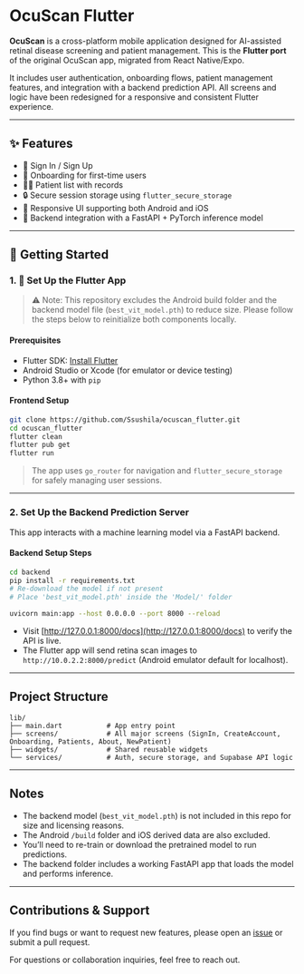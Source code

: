 # OcuScan Flutter

**OcuScan** is a cross-platform mobile application designed for AI-assisted retinal disease screening and patient management. This is the **Flutter port** of the original OcuScan app, migrated from React Native/Expo.

It includes user authentication, onboarding flows, patient management features, and integration with a backend prediction API. All screens and logic have been redesigned for a responsive and consistent Flutter experience.

---

## ✨ Features

- 🔐 Sign In / Sign Up  
- 👋 Onboarding for first-time users  
- 🧑‍⚕️ Patient list with records  
- 🔒 Secure session storage using `flutter_secure_storage`  
- 📱 Responsive UI supporting both Android and iOS  
- 🧠 Backend integration with a FastAPI + PyTorch inference model  

---

## 🚀 Getting Started

### 1. 📲 Set Up the Flutter App

> ⚠️ Note: This repository excludes the Android build folder and the backend model file (`best_vit_model.pth`) to reduce size. Please follow the steps below to reinitialize both components locally.

#### Prerequisites

- Flutter SDK: [Install Flutter](https://docs.flutter.dev/get-started/install)
- Android Studio or Xcode (for emulator or device testing)
- Python 3.8+ with `pip`

#### Frontend Setup

```bash
git clone https://github.com/Ssushila/ocuscan_flutter.git
cd ocuscan_flutter
flutter clean
flutter pub get
flutter run
````

> The app uses `go_router` for navigation and `flutter_secure_storage` for safely managing user sessions.

---

### 2. Set Up the Backend Prediction Server

This app interacts with a machine learning model via a FastAPI backend.

#### Backend Setup Steps

```bash
cd backend
pip install -r requirements.txt
# Re-download the model if not present
# Place 'best_vit_model.pth' inside the 'Model/' folder

uvicorn main:app --host 0.0.0.0 --port 8000 --reload
```

* Visit [http://127.0.0.1:8000/docs](http://127.0.0.1:8000/docs) to verify the API is live.
* The Flutter app will send retina scan images to `http://10.0.2.2:8000/predict` (Android emulator default for localhost).

---

## Project Structure

```
lib/
├── main.dart           # App entry point
├── screens/            # All major screens (SignIn, CreateAccount, Onboarding, Patients, About, NewPatient)
├── widgets/            # Shared reusable widgets
└── services/           # Auth, secure storage, and Supabase API logic
```

---

##  Notes

* The backend model (`best_vit_model.pth`) is not included in this repo for size and licensing reasons.
* The Android `/build` folder and iOS derived data are also excluded.
* You’ll need to re-train or download the pretrained model to run predictions.
* The backend folder includes a working FastAPI app that loads the model and performs inference.

---

## Contributions & Support

If you find bugs or want to request new features, please open an [issue](https://github.com/Ssushila/ocuscan_flutter/issues) or submit a pull request.

For questions or collaboration inquiries, feel free to reach out.
